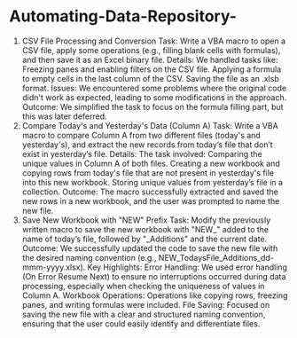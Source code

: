 # Automating-Data-Repository-
1. CSV File Processing and Conversion
Task: Write a VBA macro to open a CSV file, apply some operations (e.g., filling blank cells with formulas), and then save it as an Excel binary file.
Details: We handled tasks like:
Freezing panes and enabling filters on the CSV file.
Applying a formula to empty cells in the last column of the CSV.
Saving the file as an .xlsb format.
Issues: We encountered some problems where the original code didn't work as expected, leading to some modifications in the approach.
Outcome: We simplified the task to focus on the formula filling part, but this was later deferred.
2. Compare Today's and Yesterday's Data (Column A)
Task: Write a VBA macro to compare Column A from two different files (today's and yesterday's), and extract the new records from today’s file that don’t exist in yesterday’s file.
Details: The task involved:
Comparing the unique values in Column A of both files.
Creating a new workbook and copying rows from today's file that are not present in yesterday's file into this new workbook.
Storing unique values from yesterday’s file in a collection.
Outcome: The macro successfully extracted and saved the new rows in a new workbook, and the user was prompted to name the new file.
3. Save New Workbook with "NEW" Prefix
Task: Modify the previously written macro to save the new workbook with "NEW_" added to the name of today’s file, followed by "_Additions" and the current date.
Outcome: We successfully updated the code to save the new file with the desired naming convention (e.g., NEW_TodaysFile_Additions_dd-mmm-yyyy.xlsx).
Key Highlights:
Error Handling: We used error handling (On Error Resume Next) to ensure no interruptions occurred during data processing, especially when checking the uniqueness of values in Column A.
Workbook Operations: Operations like copying rows, freezing panes, and writing formulas were included.
File Saving: Focused on saving the new file with a clear and structured naming convention, ensuring that the user could easily identify and differentiate files.
